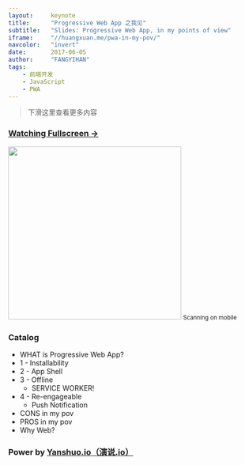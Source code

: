 ```yaml
---
layout:     keynote
title:      "Progressive Web App 之我见"
subtitle:   "Slides: Progressive Web App, in my points of view"
iframe:     "//huangxuan.me/pwa-in-my-pov/"
navcolor:   "invert"
date:       2017-06-05
author:     "FANGYIHAN"
tags:
    - 前端开发
    - JavaScript
    - PWA
---
```



> 下滑这里查看更多内容

### [Watching Fullscreen →](https://huangxuan.me/pwa-in-my-pov/)

<div class="visible-md visible-lg">
    <img src="//huangxuan.me/pwa-in-my-pov/attach/qrcode.png" width="350" />
    <small class="img-hint">Scanning on mobile</small>
</div>


### Catalog

- WHAT is Progressive Web App?
- 1 - Installability
- 2 - App Shell
- 3 - Offline
    - SERVICE WORKER! 
- 4 - Re-engageable
    - Push Notification
- CONS in my pov
- PROS in my pov
- Why Web? 


### Power by [Yanshuo.io（演说.io）](https://yanshuo.io)
